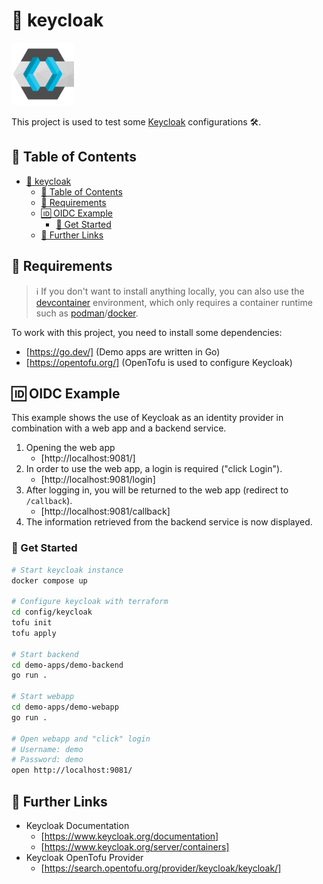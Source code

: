 # 🔐 keycloak

<img src="assets/Keycloak_Logo.png" alt="Keycloak Logo" width="100">

This project is used to test some [Keycloak](https://www.keycloak.org/) configurations 🛠️.

## 📖 Table of Contents

- [🔐 keycloak](#-keycloak)
  - [📖 Table of Contents](#-table-of-contents)
  - [📌 Requirements](#-requirements)
  - [🆔 OIDC Example](#-oidc-example)
    - [🌱 Get Started](#-get-started)
  - [🔗 Further Links](#-further-links)

## 📌 Requirements

> ℹ️ If you don't want to install anything locally, you can also use the [devcontainer](.devcontainer/devcontainer.json) environment, which only requires a container runtime such as [podman](https://podman.io/)/[docker](https://docker.com).

To work with this project, you need to install some dependencies:

- [https://go.dev/] (Demo apps are written in Go)
- [https://opentofu.org/] (OpenTofu is used to configure Keycloak)

## 🆔 OIDC Example

This example shows the use of Keycloak as an identity provider in combination with a web app and a backend service.

1. Opening the web app
   - [http://localhost:9081/]
2. In order to use the web app, a login is required ("click Login").
   - [http://localhost:9081/login]
3. After logging in, you will be returned to the web app (redirect to `/callback`).
   - [http://localhost:9081/callback]
4. The information retrieved from the backend service is now displayed.

### 🌱 Get Started

```bash
# Start keycloak instance
docker compose up

# Configure keycloak with terraform
cd config/keycloak
tofu init
tofu apply

# Start backend
cd demo-apps/demo-backend
go run .

# Start webapp
cd demo-apps/demo-webapp
go run .

# Open webapp and "click" login
# Username: demo
# Password: demo
open http://localhost:9081/
```

## 🔗 Further Links

- Keycloak Documentation
  - [https://www.keycloak.org/documentation]
  - [https://www.keycloak.org/server/containers]
- Keycloak OpenTofu Provider
  - [https://search.opentofu.org/provider/keycloak/keycloak/]
